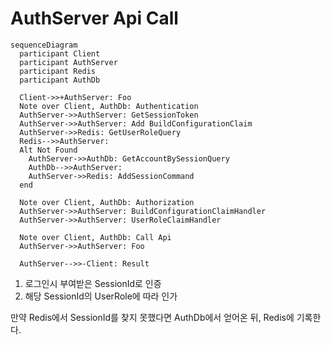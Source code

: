 # AuthServer Api Call
```mermaid
sequenceDiagram
  participant Client
  participant AuthServer
  participant Redis
  participant AuthDb
  
  Client->>+AuthServer: Foo
  Note over Client, AuthDb: Authentication
  AuthServer->>AuthServer: GetSessionToken
  AuthServer->>AuthServer: Add BuildConfigurationClaim
  AuthServer->>Redis: GetUserRoleQuery
  Redis-->>AuthServer: 
  Alt Not Found
    AuthServer->>AuthDb: GetAccountBySessionQuery
    AuthDb-->>AuthServer: 
    AuthServer->>Redis: AddSessionCommand
  end

  Note over Client, AuthDb: Authorization
  AuthServer->>AuthServer: BuildConfigurationClaimHandler
  AuthServer->>AuthServer: UserRoleClaimHandler
  
  Note over Client, AuthDb: Call Api
  AuthServer->>AuthServer: Foo
  
  AuthServer-->>-Client: Result
```
1. 로그인시 부여받은 SessionId로 인증
2. 해당 SessionId의 UserRole에 따라 인가

만약 Redis에서 SessionId를 찾지 못했다면 AuthDb에서 얻어온 뒤, Redis에 기록한다.